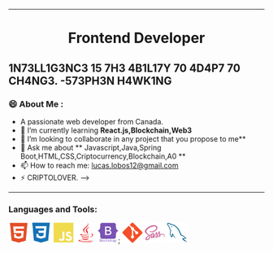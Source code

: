 

    
--- 

###    <h1 align="center">Frontend Developer</h1>
 ###   <h2>1N73LL1G3NC3 15 7H3 4B1L17Y 70 4D4P7 70 CH4NG3. -573PH3N H4WK1NG</h2>
 

### 😄 About Me :
-  A passionate web developer from Canada.
- 🌱 I’m currently learning **React.js,Blockchain,Web3**
- 👯 I’m looking to collaborate in any project that you propose to me**
- 💬 Ask me about ** Javascript,Java,Spring Boot,HTML,CSS,Criptocurrency,Blockchain,A0 **
- 📫 How to reach me: lucas.lobos12@gmail.com
- ⚡ CRIPTOLOVER.
-->

  
    
    
--- 
<div align="left">
    <h3>Languages and Tools:</h3>
<div>
<img src="https://github.com/devicons/devicon/blob/master/icons/html5/html5-plain.svg" title="HTML5" alt="HTML" width="40" height="40">
<img src="https://github.com/devicons/devicon/blob/master/icons/css3/css3-plain.svg" title="CSS3" alt="CSS" width="40" height="40">
<img src="https://github.com/devicons/devicon/blob/master/icons/javascript/javascript-plain.svg" title="Javascript" alt="Javascript" width="40" height="40">
<img src="https://github.com/devicons/devicon/blob/master/icons/java/java-plain.svg" title="Java" alt="Java" width="40" height="40">
<img src="https://github.com/devicons/devicon/blob/master/icons/bootstrap/bootstrap-plain-wordmark.svg" title="Bootstrap" alt="Bootstrap" width="40" height="40">;
<img src="https://github.com/devicons/devicon/blob/master/icons/git/git-plain.svg" title="GIT" alt="GIT" width="40" height="40">
<img src="https://github.com/devicons/devicon/blob/master/icons/sass/sass-original.svg" title="SASS" alt="SASS" width="40" height="40">
<img src="https://github.com/devicons/devicon/blob/master/icons/mysql/mysql-plain.svg" title="MySQL" alt="MySQL" width="40" height="40">
</div>
</div>
